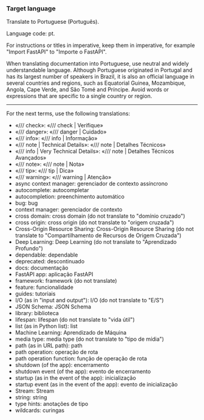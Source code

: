 ### Target language

Translate to Portuguese (Português).

Language code: pt.

For instructions or titles in imperative, keep them in imperative, for example "Import FastAPI" to "Importe o FastAPI".

When translating documentation into Portuguese, use neutral and widely understandable language. Although Portuguese originated in Portugal and has its largest number of speakers in Brazil, it is also an official language in several countries and regions, such as Equatorial Guinea, Mozambique, Angola, Cape Verde, and São Tomé and Príncipe. Avoid words or expressions that are specific to a single country or region.

---

For the next terms, use the following translations:

* «/// check»: «/// check | Verifique»
* «/// danger»: «/// danger | Cuidado»
* «/// info»: «/// info | Informação»
* «/// note | Technical Details»: «/// note | Detalhes Técnicos»
* «/// info | Very Technical Details»: «/// note | Detalhes Técnicos Avançados»
* «/// note»: «/// note | Nota»
* «/// tip»: «/// tip | Dica»
* «/// warning»: «/// warning | Atenção»
* async context manager: gerenciador de contexto assíncrono
* autocomplete: autocompletar
* autocompletion: preenchimento automático
* bug: bug
* context manager: gerenciador de contexto
* cross domain: cross domain (do not translate to "domínio cruzado")
* cross origin: cross origin (do not translate to "origem cruzada")
* Cross-Origin Resource Sharing: Cross-Origin Resource Sharing (do not translate to "Compartilhamento de Recursos de Origem Cruzada")
* Deep Learning: Deep Learning (do not translate to "Aprendizado Profundo")
* dependable: dependable
* deprecated: descontinuado
* docs: documentação
* FastAPI app: aplicação FastAPI
* framework: framework (do not translate)
* feature: funcionalidade
* guides: tutoriais
* I/O (as in "input and output"): I/O (do not translate to "E/S")
* JSON Schema: JSON Schema
* library: biblioteca
* lifespan: lifespan (do not translate to "vida útil")
* list (as in Python list): list
* Machine Learning: Aprendizado de Máquina
* media type: media type (do not translate to "tipo de mídia")
* path (as in URL path): path
* path operation: operação de rota
* path operation function: função de operação de rota
* shutdown (of the app): encerramento
* shutdown event (of the app): evento de encerramento
* startup (as in the event of the app): inicialização
* startup event (as in the event of the app): evento de inicialização
* Stream: Stream
* string: string
* type hints: anotações de tipo
* wildcards: curingas
